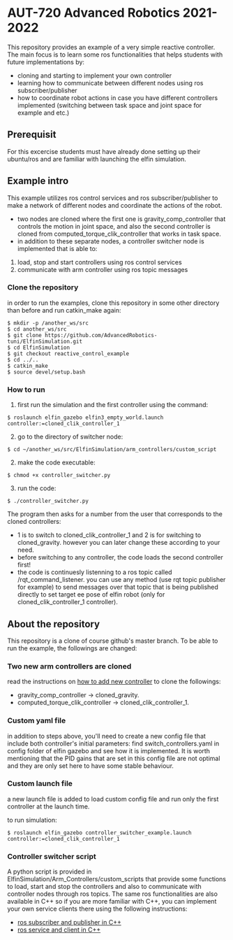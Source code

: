 # AUT-720 Advanced Robotics 2021-2022
This repository provides an example of a very simple reactive controller. The main focus is to learn some ros functionalities that helps students with future implementations by:
- cloning and starting to implement your own controller
- learning how to communicate between different nodes using ros subscriber/publisher
- how to coordinate robot actions in case you have different controllers implemented (switching between task space and joint space for example and etc.)

## Prerequisit
For this excercise students must have already done setting up their ubuntu/ros and are familiar with launching the elfin simulation.

## Example intro
This example utilizes ros control services and ros subscriber/publisher to make a network of different nodes and coordinate the actions of the robot.
- two nodes are cloned where the first one is gravity_comp_controller that controls the motion in joint space, and also the second controller is cloned from computed_torque_clik_controller
that works in task space.
- in addition to these separate nodes, a controller switcher node is implemented that is able to:
1. load, stop and start controllers using ros control services
2. communicate with arm controller using ros topic messages

### Clone the repository
in order to run the examples, clone this repository in some other directory than before and run catkin_make again:
```
$ mkdir -p /another_ws/src
$ cd another_ws/src
$ git clone https://github.com/AdvancedRobotics-tuni/ElfinSimulation.git
$ cd ElfinSimulation
$ git checkout reactive_control_example
$ cd ../..
$ catkin_make
$ source devel/setup.bash

```

### How to run
1. first run the simulation and the first controller using the command:
```
$ roslaunch elfin_gazebo elfin3_empty_world.launch controller:=cloned_clik_controller_1
```
2. go to the directory of switcher node:
```
$ cd ~/another_ws/src/ElfinSimulation/arm_controllers/custom_script

```
2. make the code executable:
```
$ chmod +x controller_switcher.py

```
3. run the code:

```
$ ./controller_switcher.py

```

The program then asks for a number from the user that corresponds to the cloned controllers:
* 1 is to switch to cloned_clik_controller_1 and 2 is for switching to cloned_gravity. however you can later change these according to your need.
* before switching to any controller, the code loads the second controller first!
* the code is continuesly listenning to a ros topic called /rqt_command_listener. you can use any method (use rqt topic publisher for example) to send messages over that topic that is being published directly to set target ee pose of elfin robot (only for cloned_clik_controller_1 controller).

## About the repository
This repository is a clone of course github's master branch. To be able to run the example, the followings are changed:

### Two new arm controllers are cloned
read the instructions on [how to add new controller](https://github.com/AdvancedRobotics-tuni/ElfinSimulation/tree/master/arm_controllers#readme) to clone the followings:

* gravity_comp_controller -> cloned_gravity.
* computed_torque_clik_controller ->  cloned_clik_controller_1.

### Custom yaml file
in addition to steps above, you'll need to create a new config file that include both controller's initial parameters:
find switch_controllers.yaml in config folder of elfin gazebo and see how it is implemented. It is worth mentioning that the PID gains that are set in this config file are not optimal and they are only set here to have some stable behaviour.

### Custom launch file
a new launch file is added to load custom config file and run only the first controller at the launch time.

to run simulation:

```
$ roslaunch elfin_gazebo controller_switcher_example.launch controller:=cloned_clik_controller_1
```

### Controller switcher script
A python script is provided in ElfinSimulation/Arm_Controllers/custom_scripts that provide some functions to load, start and stop the controllers and also to communicate with controller nodes through ros topics. The same ros functionalities are also available in C++ so if you are more familiar with C++, you can implement your own service clients there using the following instructions:

* [ros subscriber and publisher in C++](http://wiki.ros.org/ROS/Tutorials/WritingPublisherSubscriber%28c%2B%2B%29)
* [ros service and client in C++](http://wiki.ros.org/ROS/Tutorials/WritingServiceClient%28c%2B%2B%29)





